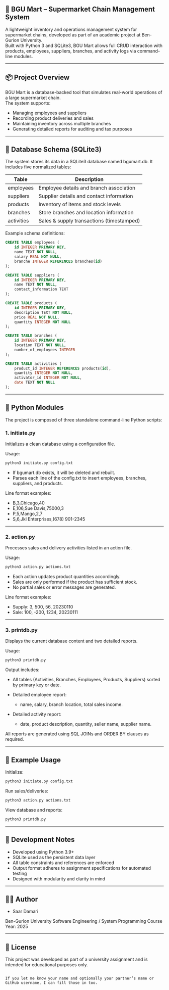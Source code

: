 
## 🛒 BGU Mart – Supermarket Chain Management System

A lightweight inventory and operations management system for supermarket chains, developed as part of an academic project at Ben-Gurion University.  
Built with Python 3 and SQLite3, BGU Mart allows full CRUD interaction with products, employees, suppliers, branches, and activity logs via command-line modules.

---

## 📦 Project Overview

BGU Mart is a database-backed tool that simulates real-world operations of a large supermarket chain.  
The system supports:

- Managing employees and suppliers
- Recording product deliveries and sales
- Maintaining inventory across multiple branches
- Generating detailed reports for auditing and tax purposes

---

## 🧱 Database Schema (SQLite3)

The system stores its data in a SQLite3 database named bgumart.db. It includes five normalized tables:

| Table      | Description                                 |
|------------|---------------------------------------------|
| employees  | Employee details and branch association     |
| suppliers  | Supplier details and contact information    |
| products   | Inventory of items and stock levels         |
| branches   | Store branches and location information     |
| activities | Sales & supply transactions (timestamped)   |

Example schema definitions:
```sql
CREATE TABLE employees (
    id INTEGER PRIMARY KEY,
    name TEXT NOT NULL,
    salary REAL NOT NULL,
    branche INTEGER REFERENCES branches(id)
);

CREATE TABLE suppliers (
    id INTEGER PRIMARY KEY,
    name TEXT NOT NULL,
    contact_information TEXT
);

CREATE TABLE products (
    id INTEGER PRIMARY KEY,
    description TEXT NOT NULL,
    price REAL NOT NULL,
    quantity INTEGER NOT NULL
);

CREATE TABLE branches (
    id INTEGER PRIMARY KEY,
    location TEXT NOT NULL,
    number_of_employees INTEGER
);

CREATE TABLE activities (
    product_id INTEGER REFERENCES products(id),
    quantity INTEGER NOT NULL,
    activator_id INTEGER NOT NULL,
    date TEXT NOT NULL
);
````

---

## 🧰 Python Modules

The project is composed of three standalone command-line Python scripts:

### 1. initiate.py

Initializes a clean database using a configuration file.

Usage:

```bash
python3 initiate.py config.txt
```

* If bgumart.db exists, it will be deleted and rebuilt.
* Parses each line of the config.txt to insert employees, branches, suppliers, and products.

Line format examples:

* B,3,Chicago,40
* E,106,Sue Davis,75000,3
* P,5,Mango,2,7
* S,6,Jkl Enterprises,(678) 901-2345

---

### 2. action.py

Processes sales and delivery activities listed in an action file.

Usage:

```bash
python3 action.py actions.txt
```

* Each action updates product quantities accordingly.
* Sales are only performed if the product has sufficient stock.
* No partial sales or error messages are generated.

Line format examples:

* Supply: 3, 500, 56, 20230110
* Sale:   100, -200, 1234, 20230111

---

### 3. printdb.py

Displays the current database content and two detailed reports.

Usage:

```bash
python3 printdb.py
```

Output includes:

* All tables (Activities, Branches, Employees, Products, Suppliers) sorted by primary key or date.
* Detailed employee report:

  * name, salary, branch location, total sales income.
* Detailed activity report:

  * date, product description, quantity, seller name, supplier name.

All reports are generated using SQL JOINs and ORDER BY clauses as required.

---

## 📄 Example Usage

Initialize:

```bash
python3 initiate.py config.txt
```

Run sales/deliveries:

```bash
python3 action.py actions.txt
```

View database and reports:

```bash
python3 printdb.py
```

---

## 📌 Development Notes

* Developed using Python 3.9+
* SQLite used as the persistent data layer
* All table constraints and references are enforced
* Output format adheres to assignment specifications for automated testing
* Designed with modularity and clarity in mind

---

## 👨‍💻 Author

* Saar Damari

Ben-Gurion University
Software Engineering / System Programming Course
Year: 2025

---

## 📝 License

This project was developed as part of a university assignment and is intended for educational purposes only.

```

If you let me know your name and optionally your partner’s name or GitHub username, I can fill those in too.
```
